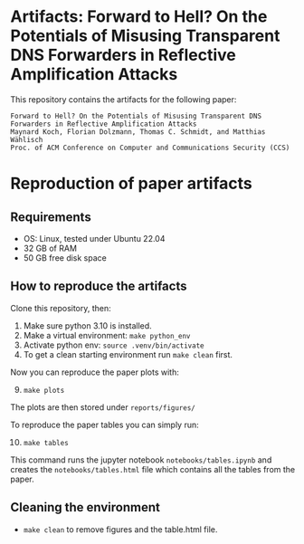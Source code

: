 

Artifacts: Forward to Hell? On the Potentials of Misusing Transparent DNS Forwarders in Reflective Amplification Attacks
===

This repository contains the artifacts for the following paper:
```
Forward to Hell? On the Potentials of Misusing Transparent DNS Forwarders in Reflective Amplification Attacks
Maynard Koch, Florian Dolzmann, Thomas C. Schmidt, and Matthias Wählisch
Proc. of ACM Conference on Computer and Communications Security (CCS)
```

# Reproduction of paper artifacts

## Requirements
 - OS: Linux, tested under Ubuntu 22.04 
 - 32 GB of RAM
 - 50 GB free disk space

## How to reproduce the artifacts
Clone this repository, then: 
1. Make sure python 3.10 is installed.
2. Make a virtual environment: `make python_env`
3. Activate python env: `source .venv/bin/activate`
8. To get a clean starting environment run `make clean` first.

Now you can reproduce the paper plots with: 

9. `make plots`

The plots are then stored under `reports/figures/`

To reproduce the paper tables you can simply run:

10. `make tables`

This command runs the jupyter notebook `notebooks/tables.ipynb` and creates the `notebooks/tables.html` file which contains all the tables from the paper.

## Cleaning the environment
- `make clean` to remove figures and the table.html file.
